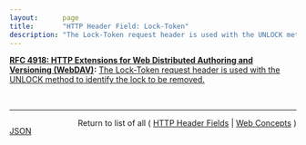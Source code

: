 ```yaml
---
layout:      page
title:       "HTTP Header Field: Lock-Token"
description: "The Lock-Token request header is used with the UNLOCK method to identify the lock to be removed."
---
```


**[RFC 4918: HTTP Extensions for Web Distributed Authoring and Versioning (WebDAV)](/specs/IETF/RFC/4918 "Web Distributed Authoring and Versioning (WebDAV) consists of a set of methods, headers, and content-types ancillary to HTTP/1.1 for the management of resource properties, creation and management of resource collections, URL namespace manipulation, and resource locking (collision avoidance)."):** [The Lock-Token request header is used with the UNLOCK method to identify the lock to be removed.](http://tools.ietf.org/html/rfc4918#section-10.5 "Read documentation for HTTP Header Field &#34;Lock-Token&#34;")

<br/>
<hr/>

<p style="float : left"><a href="Lock-Token.json" title="JSON representing this particular Web Concept">JSON</a></p>
<p style="text-align: right">Return to list of all ( <a href="../http-headers">HTTP Header Fields</a> | <a href="../">Web Concepts</a> )</p>
